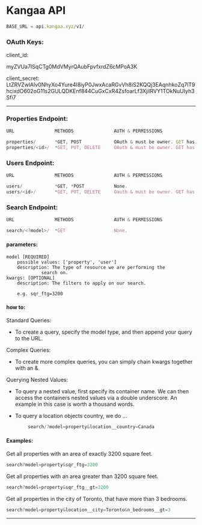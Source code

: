 # Kangaa API

```javascript
BASE_URL = api.kangaa.xyz/v1/
```

### OAuth Keys:

client_id:

myZVUa7ISqCTg0MdVMyrQAubFpvfxrdZ6cMPoA3K

client_secret:
LtZRVZwlAlv0NhyXo4Yure4I8iyP0JwxAcaRGvVh8iS2KQQj3EAqnhkoZq7lT9hcixdO602oG11s2GULQDKEnf844CuGxCxR4ZsfoarLf3XjilRVY1TOkNuUIyh3Sfi7

---

### Properties Endpoint:
```javascript
URL               METHODS               AUTH & PERMISSIONS

properties/       *GET, POST         	OAuth & must be owner. GET has none.
properties/<id>/  *GET, PUT, DELETE  	OAuth & must be owner. GET has none.
```

### Users Endpoint:
```javascript
URL               METHODS               AUTH & PERMISSIONS

users/            *GET, *POST         	None.
users/<id>/       *GET, PUT, DELETE  	Oauth & must be owner. GET has none.
```

### Search Endpoint:

```javascript
URL               METHODS               AUTH & PERMISSIONS

search/<?model>/  *GET               	None.
```

#### parameters:
	model [REQUIRED]
		possible values: ['property', 'user']
		description: The type of resource we are performing the
			     search on.
	kwargs: [OPTIONAL]
		description: The filters to apply on our search.

		e.g. sqr_ftg=3200

#### how to:



Standard Queries:

- To create a query, specify the model type, and then append your query to the
  URL.

Complex Queries:

- To create more complex queries, you can simply chain kwargs together with an &.

Querying Nested Values:

- To query a nested value, first specify its container name. We can then access
  the containers nested values via a double underscore. An example in this case
  is worth a thousand words.

- To query a location objects country, we do ...
```javascript
		search/?model=property&location__country=Canada
```

#### Examples:

Get all properties with an area of exactly 3200 square feet.
```javascript
search?model=property&sqr_ftg=3200
```
Get all properties with an area greater than 3200 square feet.
```javascript
search?model=property&sqr_ftg__gt=3200
```
Get all properties in the city of Toronto, that have more than 3 bedrooms.
```javascript
search?model=property&location__city=Toronto&n_bedrooms__gt=3
```
---
